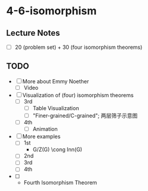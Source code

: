 # 4-6-isomorphism

## Lecture Notes
- [ ] 20 (problem set) + 30 (four isomorphism theorems)

## TODO
- [ ] More about Emmy Noether
  - [ ] Video
- [ ] Visualization of (four) isomorphism theorems
  - [ ] 3rd
    - [ ] Table Visualization
	- [ ] "Finer-grained/C-grained"; 两层筛子示意图
  - [ ] 4th
    - [ ] Animation
- [ ] More examples
  - [ ] 1st
    - G/Z(G) \cong Inn(G)
  - [ ] 2nd
  - [ ] 3rd
  - [ ] 4th
- [ ] + Fourth Isomorphism Theorem
